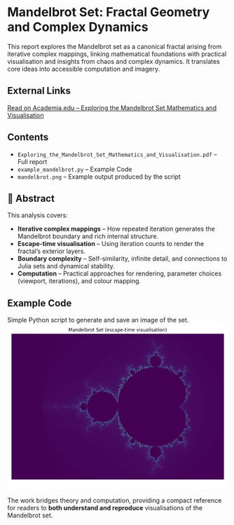 # Mandelbrot Set: Fractal Geometry and Complex Dynamics

This report explores the Mandelbrot set as a canonical fractal arising from iterative complex mappings, linking mathematical foundations with practical visualisation and insights from chaos and complex dynamics. It translates core ideas into accessible computation and imagery.

## External Links
[Read on Academia.edu – Exploring the Mandelbrot Set Mathematics and Visualisation](https://www.academia.edu/143427737/Exploring_the_Mandelbrot_Set_Mathematics_and_Visualisation?source=swp_share)

## Contents
- `Exploring_the_Mandelbrot_Set_Mathematics_and_Visualisation.pdf` – Full report  
- `example_mandelbrot.py` – Example Code
- `mandelbrot.png` – Example output produced by the script

## 📝 Abstract
This analysis covers:
- **Iterative complex mappings** – How repeated iteration generates the Mandelbrot boundary and rich internal structure.  
- **Escape-time visualisation** – Using iteration counts to render the fractal’s exterior layers.  
- **Boundary complexity** – Self-similarity, infinite detail, and connections to Julia sets and dynamical stability.  
- **Computation** – Practical approaches for rendering, parameter choices (viewport, iterations), and colour mapping.

## Example Code
Simple Python script to generate and save an image of the set.
![Example Code Output](mandelbrot.png)

The work bridges theory and computation, providing a compact reference for readers to **both understand and reproduce** visualisations of the Mandelbrot set.
